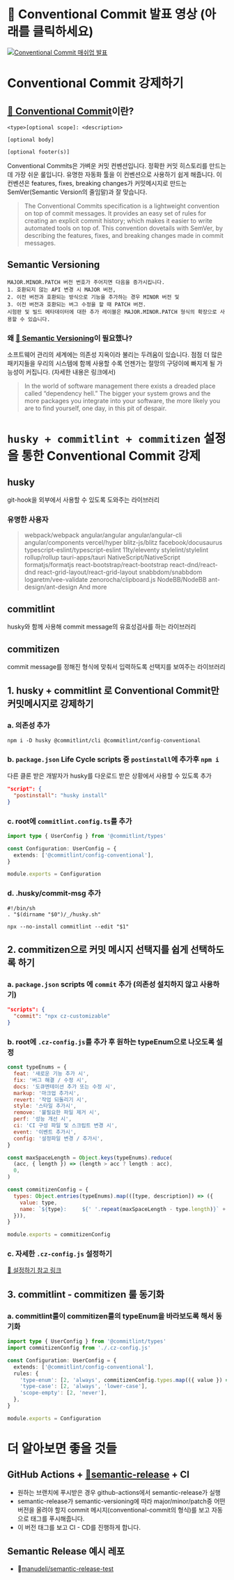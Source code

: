 # 📼 Conventional Commit 발표 영상 (아래를 클릭하세요)
[![Conventional Commit 매쉬업 발표](http://img.youtube.com/vi/C6_l0xe8SIg/0.jpg)](https://youtu.be/C6_l0xe8SIg)

# Conventional Commit 강제하기
## [🔗 Conventional Commit](https://www.conventionalcommits.org/en/v1.0.0/)이란?
```
<type>[optional scope]: <description>

[optional body]

[optional footer(s)]
```
Conventional Commits은 가벼운 커밋 컨벤션입니다. 정확한 커밋 히스토리를 만드는데 가장 쉬운 룰입니다. 유명한 자동화 툴을 이 컨벤션으로 사용하기 쉽게 해줍니다. 이 컨벤션은 features, fixes, breaking changes가 커밋메시지로 만드는 SemVer(Semantic Version의 줄임말)과 잘 맞습니다.

> The Conventional Commits specification is a lightweight convention on top of commit messages. It provides an easy set of rules for creating an explicit commit history; which makes it easier to write automated tools on top of. This convention dovetails with SemVer, by describing the features, fixes, and breaking changes made in commit messages.

## Semantic Versioning
```
MAJOR.MINOR.PATCH 버전 번호가 주어지면 다음을 증가시킵니다.
1. 호환되지 않는 API 변경 시 MAJOR 버전,
2. 이전 버전과 호환되는 방식으로 기능을 추가하는 경우 MINOR 버전 및
3. 이전 버전과 호환되는 버그 수정을 할 때 PATCH 버전.
시험판 및 빌드 메타데이터에 대한 추가 레이블은 MAJOR.MINOR.PATCH 형식의 확장으로 사용할 수 있습니다.
```
### 왜 [🔗 Semantic Versioning](https://semver.org/)이 필요했나?
소프트웨어 관리의 세계에는 의존성 지옥이라 불리는 두려움이 있습니다. 점점 더 많은 패키지들을 우리의 시스템에 함께 사용할 수록 언젠가는 절망의 구덩이에 빠지게 될 가능성이 커집니다. (자세한 내용은 링크에서)

>In the world of software management there exists a dreaded place called “dependency hell.” The bigger your system grows and the more packages you integrate into your software, the more likely you are to find yourself, one day, in this pit of despair.

# `husky + commitlint + commitizen` 설정을 통한 Conventional Commit 강제

## husky
git-hook을 외부에서 사용할 수 있도록 도와주는 라이브러리

### 유명한 사용자
> webpack/webpack
angular/angular
angular/angular-cli
angular/components
vercel/hyper
blitz-js/blitz
facebook/docusaurus
typescript-eslint/typescript-eslint
11ty/eleventy
stylelint/stylelint
rollup/rollup
tauri-apps/tauri
NativeScript/NativeScript
formatjs/formatjs
react-bootstrap/react-bootstrap
react-dnd/react-dnd
react-grid-layout/react-grid-layout
snabbdom/snabbdom
logaretm/vee-validate
zenorocha/clipboard.js
NodeBB/NodeBB
ant-design/ant-design
And more

## commitlint
husky와 함께 사용해 commit message의 유효성검사를 하는 라이브러리

## commitizen
commit message를 정해진 형식에 맞춰서 입력하도록 선택지를 보여주는 라이브러리

## 1. husky + commitlint 로 Conventional Commit만 커밋메시지로 강제하기

### a. 의존성 추가
```
npm i -D husky @commitlint/cli @commitlint/config-conventional
```

### b. `package.json` Life Cycle scripts 중 `postinstall`에 추가후 `npm i`
다른 클론 받은 개발자가 husky를 다운로드 받은 상황에서 사용할 수 있도록 추가
```json
"script": {
  "postinstall": "husky install"
}
```

### c. root에 `commitlint.config.ts`를 추가
```typescript
import type { UserConfig } from '@commitlint/types'

const Configuration: UserConfig = {
  extends: ['@commitlint/config-conventional'],
}

module.exports = Configuration

```

### d. .husky/commit-msg 추가
```shell
#!/bin/sh
. "$(dirname "$0")/_/husky.sh"

npx --no-install commitlint --edit "$1"
```

## 2. commitizen으로 커밋 메시지 선택지를 쉽게 선택하도록 하기

### a. `package.json` scripts 에 `commit` 추가 (의존성 설치하지 않고 사용하기)
```json
"scripts": {
  "commit": "npx cz-customizable"
}
```

### b. root에 `.cz-config.js`를 추가 후 원하는 typeEnum으로 나오도록 설정
```javascript
const typeEnums = {
  feat: '새로운 기능 추가 시',
  fix: '버그 해결 / 수정 시',
  docs: '도큐멘테이션 추가 또는 수정 시',
  markup: '마크업 추가시',
  revert: '작업 되돌리기 시',
  style: '스타일 추가시',
  remove: '불필요한 파일 제거 시',
  perf: '성능 개선 시',
  ci: 'CI 구성 파일 및 스크립트 변경 시',
  event: '이벤트 추가시',
  config: '설정파일 변경 / 추가시',
}

const maxSpaceLength = Object.keys(typeEnums).reduce(
  (acc, { length }) => (length > acc ? length : acc),
  0,
)

const commitizenConfig = {
  types: Object.entries(typeEnums).map(([type, description]) => ({
    value: type,
    name: `${type}:     ${' '.repeat(maxSpaceLength - type.length)}` + description,
  })),
}

module.exports = commitizenConfig
```

### c. 자세한 `.cz-config.js` 설정하기
[🔗 설정하기 참고 링크](https://github.com/leoforfree/cz-customizable#options)


## 3. commitlint - commitizen 룰 동기화

### a. commitlint룰이 commitizen룰의 typeEnum을 바라보도록 해서 동기화
```typescript
import type { UserConfig } from '@commitlint/types'
import commitizenConfig from './.cz-config.js'

const Configuration: UserConfig = {
  extends: ['@commitlint/config-conventional'],
  rules: {
    'type-enum': [2, 'always', commitizenConfig.types.map(({ value }) => value)],
    'type-case': [2, 'always', 'lower-case'],
    'scope-empty': [2, 'never'],
  },
}

module.exports = Configuration

```

# 더 알아보면 좋을 것들
## GitHub Actions + [🔗semantic-release](https://semantic-release.gitbook.io/semantic-release/) + CI
- 원하는 브랜치에 푸시받은 경우 github-actions에서 semantic-release가 실행
- semantic-release가 semantic-versioning에 따라 major/minor/patch중 어떤 버전을 올려야 할지 commit 메시지(conventional-commit의 형식)를 보고 자동으로 태그를 푸시해줍니다.
- 이 버전 태그를 보고 CI - CD를 진행하게 합니다.

## Semantic Release 예시 레포
- 🔗[manudeli/semantic-release-test](https://github.com/manudeli/semantic-release-test/releases)
